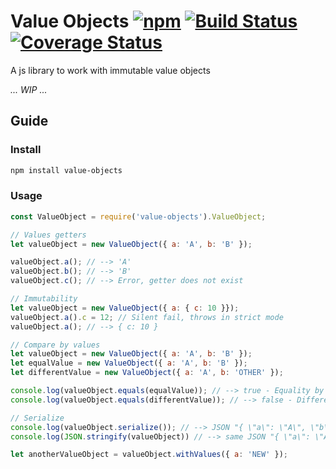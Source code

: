 # Value Objects [![npm](https://img.shields.io/npm/v/value-objects.svg)]() [![Build Status](https://travis-ci.org/danielemariani/value-objects.svg?branch=master)](https://travis-ci.org/danielemariani/value-objects) [![Coverage Status](https://coveralls.io/repos/github/danielemariani/value-objects/badge.svg?branch=master)](https://coveralls.io/github/danielemariani/value-objects?branch=master)

A js library to work with immutable value objects

*... WIP ...*

## Guide

### Install
```sh
npm install value-objects
```
### Usage
```js
const ValueObject = require('value-objects').ValueObject;

// Values getters
let valueObject = new ValueObject({ a: 'A', b: 'B' });

valueObject.a(); // --> 'A'
valueObject.b(); // --> 'B'
valueObject.c(); // --> Error, getter does not exist

// Immutability
let valueObject = new ValueObject({ a: { c: 10 }});
valueObject.a().c = 12; // Silent fail, throws in strict mode
valueObject.a(); // --> { c: 10 }

// Compare by values
let valueObject = new ValueObject({ a: 'A', b: 'B' });
let equalValue = new ValueObject({ a: 'A', b: 'B' });
let differentValue = new ValueObject({ a: 'A', b: 'OTHER' });

console.log(valueObject.equals(equalValue)); // --> true - Equality by values
console.log(valueObject.equals(differentValue)); // --> false - Different values

// Serialize
console.log(valueObject.serialize()); // --> JSON "{ \"a\": \"A\", \"b\": \"B\" }"
console.log(JSON.stringify(valueObject)) // --> same JSON "{ \"a\": \"A\", \"b\": \"B\" }"

let anotherValueObject = valueObject.withValues({ a: 'NEW' });
```
 
